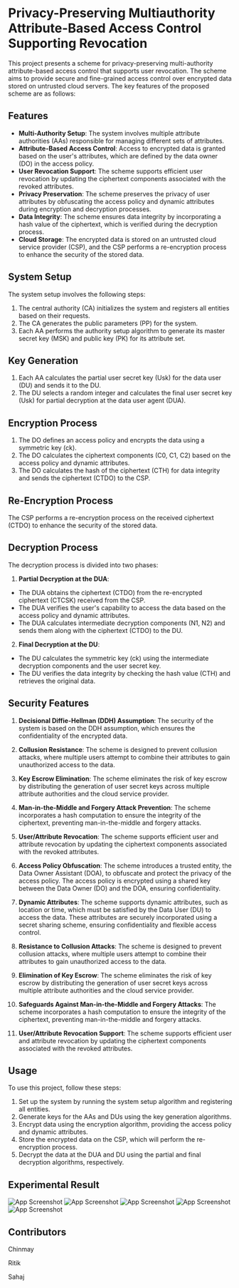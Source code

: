 # Privacy-Preserving Multiauthority Attribute-Based Access Control Supporting Revocation

This project presents a scheme for privacy-preserving multi-authority attribute-based access control that supports user revocation. The scheme aims to provide secure and fine-grained access control over encrypted data stored on untrusted cloud servers. The key features of the proposed scheme are as follows:

## Features

- **Multi-Authority Setup**: The system involves multiple attribute authorities (AAs) responsible for managing different sets of attributes.
- **Attribute-Based Access Control**: Access to encrypted data is granted based on the user's attributes, which are defined by the data owner (DO) in the access policy.
- **User Revocation Support**: The scheme supports efficient user revocation by updating the ciphertext components associated with the revoked attributes.
- **Privacy Preservation**: The scheme preserves the privacy of user attributes by obfuscating the access policy and dynamic attributes during encryption and decryption processes.
- **Data Integrity**: The scheme ensures data integrity by incorporating a hash value of the ciphertext, which is verified during the decryption process.
- **Cloud Storage**: The encrypted data is stored on an untrusted cloud service provider (CSP), and the CSP performs a re-encryption process to enhance the security of the stored data.

## System Setup

The system setup involves the following steps:

1. The central authority (CA) initializes the system and registers all entities based on their requests.
2. The CA generates the public parameters (PP) for the system.
3. Each AA performs the authority setup algorithm to generate its master secret key (MSK) and public key (PK) for its attribute set.

## Key Generation

1. Each AA calculates the partial user secret key (Usk) for the data user (DU) and sends it to the DU.
2. The DU selects a random integer and calculates the final user secret key (Usk) for partial decryption at the data user agent (DUA).

## Encryption Process

1. The DO defines an access policy and encrypts the data using a symmetric key (ck).
2. The DO calculates the ciphertext components (C0, C1, C2) based on the access policy and dynamic attributes.
3. The DO calculates the hash of the ciphertext (CTH) for data integrity and sends the ciphertext (CTDO) to the CSP.

## Re-Encryption Process

The CSP performs a re-encryption process on the received ciphertext (CTDO) to enhance the security of the stored data.

## Decryption Process

The decryption process is divided into two phases:

1. **Partial Decryption at the DUA**:
  - The DUA obtains the ciphertext (CTDO) from the re-encrypted ciphertext (CTCSK) received from the CSP.
  - The DUA verifies the user's capability to access the data based on the access policy and dynamic attributes.
  - The DUA calculates intermediate decryption components (N1, N2) and sends them along with the ciphertext (CTDO) to the DU.

2. **Final Decryption at the DU**:
  - The DU calculates the symmetric key (ck) using the intermediate decryption components and the user secret key.
  - The DU verifies the data integrity by checking the hash value (CTH) and retrieves the original data.

## Security Features

1. **Decisional Diffie-Hellman (DDH) Assumption**: The security of the system is based on the DDH assumption, which ensures the confidentiality of the encrypted data.

2. **Collusion Resistance**: The scheme is designed to prevent collusion attacks, where multiple users attempt to combine their attributes to gain unauthorized access to the data.

3. **Key Escrow Elimination**: The scheme eliminates the risk of key escrow by distributing the generation of user secret keys across multiple attribute authorities and the cloud service provider.

4. **Man-in-the-Middle and Forgery Attack Prevention**: The scheme incorporates a hash computation to ensure the integrity of the ciphertext, preventing man-in-the-middle and forgery attacks.

5. **User/Attribute Revocation**: The scheme supports efficient user and attribute revocation by updating the ciphertext components associated with the revoked attributes.

6. **Access Policy Obfuscation**: The scheme introduces a trusted entity, the Data Owner Assistant (DOA), to obfuscate and protect the privacy of the access policy. The access policy is encrypted using a shared key between the Data Owner (DO) and the DOA, ensuring confidentiality.

7. **Dynamic Attributes**: The scheme supports dynamic attributes, such as location or time, which must be satisfied by the Data User (DU) to access the data. These attributes are securely incorporated using a secret sharing scheme, ensuring confidentiality and flexible access control.

8. **Resistance to Collusion Attacks**: The scheme is designed to prevent collusion attacks, where multiple users attempt to combine their attributes to gain unauthorized access to the data.

9. **Elimination of Key Escrow**: The scheme eliminates the risk of key escrow by distributing the generation of user secret keys across multiple attribute authorities and the cloud service provider.

10. **Safeguards Against Man-in-the-Middle and Forgery Attacks**: The scheme incorporates a hash computation to ensure the integrity of the ciphertext, preventing man-in-the-middle and forgery attacks.

11. **User/Attribute Revocation Support**: The scheme supports efficient user and attribute revocation by updating the ciphertext components associated with the revoked attributes.


## Usage

To use this project, follow these steps:

1. Set up the system by running the system setup algorithm and registering all entities.
2. Generate keys for the AAs and DUs using the key generation algorithms.
3. Encrypt data using the encryption algorithm, providing the access policy and dynamic attributes.
4. Store the encrypted data on the CSP, which will perform the re-encryption process.
5. Decrypt the data at the DUA and DU using the partial and final decryption algorithms, respectively.


## Experimental Result

![App Screenshot](./Decryption_vs_Access_Policy_Attributes.png)
![App Screenshot](./Decryption_vs_Access_Policy_Dynamic_Attributes.png)
![App Screenshot](./Key_Gen_vs_User_Attributes.png)
![App Screenshot](./Encryption_vs_Access_Policy_Attributes_3.png)
![App Screenshot](./Encryption_vs_Access_Policy_Dynamic_Attributes.png)

## Contributors

Chinmay

Ritik

Sahaj